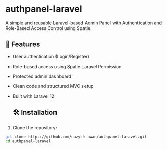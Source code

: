 # authpanel-laravel

A simple and reusable Laravel-based Admin Panel with Authentication and Role-Based Access Control using Spatie.

## 🚀 Features
- User authentication (Login/Register)
- Role-based access using Spatie Laravel Permission
- Protected admin dashboard
- Clean code and structured MVC setup
- Built with Laravel 12

  ## 🛠 Installation

1. Clone the repository:

```bash
git clone https://github.com/nazysh-awan/authpanel-laravel.git
cd authpanel-laravel
